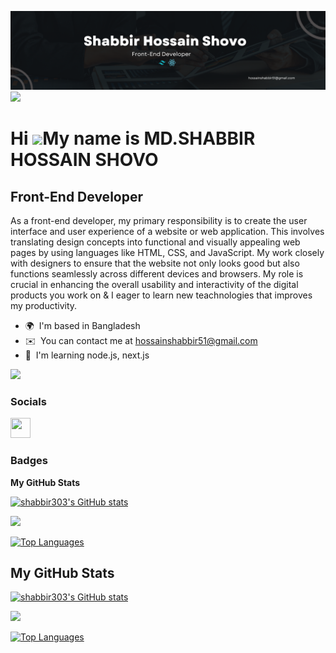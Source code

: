 ![The San Juan Mountains are beautiful!](https://github.com/shabbir303/bistro-boss-restruant-client/blob/main/src/assets/Black%20Minimal%20Business%20Personal%20Profile%20Linkedin%20Banner.png)
<a href="https://www.github.com/shabbir303" target="_blank" rel="noreferrer"><img
src="https://img.shields.io/github/followers/shabbir303?logo=github&style=for-the-badge&color=10b981&labelColor=1c1917" /></a>

Hi ![](https://user-images.githubusercontent.com/18350557/176309783-0785949b-9127-417c-8b55-ab5a4333674e.gif)My name is MD.SHABBIR HOSSAIN SHOVO
================================================================================================================================================

Front-End Developer
-------------------

As a front-end developer, my primary responsibility is to create the user interface and user experience of a website or web application. This involves translating design concepts into functional and visually appealing web pages by using languages like HTML, CSS, and JavaScript. My work closely with designers to ensure that the website not only looks good but also functions seamlessly across different devices and browsers. My role is crucial in enhancing the overall usability and interactivity of the digital products you work on & I eager to learn new teachnologies that improves my productivity.

* 🌍  I'm based in Bangladesh
* ✉️  You can contact me at [hossainshabbir51@gmail.com](mailto:hossainshabbir51@gmail.com)
* 🧠  I'm learning node.js, next.js

<a href="https://www.github.com/shabbir303" target="_blank" rel="noreferrer"><img
src="https://img.shields.io/github/followers/shabbir303?logo=github&style=for-the-badge&color=10b981&labelColor=1c1917" /></a>

### Socials

<p align="left"> <a href="https://www.github.com/shabbir303" target="_blank" rel="noreferrer"> <picture> <source media="(prefers-color-scheme: dark)" srcset="https://raw.githubusercontent.com/danielcranney/readme-generator/main/public/icons/socials/github-dark.svg" /> <source media="(prefers-color-scheme: light)" srcset="https://raw.githubusercontent.com/danielcranney/readme-generator/main/public/icons/socials/github.svg" /> <img src="https://raw.githubusercontent.com/danielcranney/readme-generator/main/public/icons/socials/github.svg" width="32" height="32" /> </picture> </a></p>

### Badges

<b>My GitHub Stats</b>

<a href="http://www.github.com/shabbir303"><img src="https://github-readme-stats.vercel.app/api?username=shabbir303&show_icons=true&hide=&count_private=true&title_color=0891b2&text_color=ffffff&icon_color=10b981&bg_color=1c1917&hide_border=true&show_icons=true" alt="shabbir303's GitHub stats" /></a>

<a href="http://www.github.com/shabbir303"><img src="https://github-readme-streak-stats.herokuapp.com/?user=shabbir303&stroke=ffffff&background=1c1917&ring=0891b2&fire=0891b2&currStreakNum=ffffff&currStreakLabel=0891b2&sideNums=ffffff&sideLabels=ffffff&dates=ffffff&hide_border=true" /></a>

<a href="https://github.com/shabbir303" align="left"><img src="https://github-readme-stats.vercel.app/api/top-langs/?username=shabbir303&langs_count=10&title_color=0891b2&text_color=ffffff&icon_color=10b981&bg_color=1c1917&hide_border=true&locale=en&custom_title=Top%20%Languages" alt="Top Languages" /></a>
## My GitHub Stats

<a href="http://www.github.com/shabbir303"><img src="https://github-readme-stats.vercel.app/api?username=shabbir303&show_icons=true&hide=&count_private=true&title_color=0891b2&text_color=ffffff&icon_color=10b981&bg_color=1c1917&hide_border=true&show_icons=true" alt="shabbir303's GitHub stats" /></a>

<a href="http://www.github.com/shabbir303"><img src="https://github-readme-streak-stats.herokuapp.com/?user=shabbir303&stroke=ffffff&background=1c1917&ring=0891b2&fire=0891b2&currStreakNum=ffffff&currStreakLabel=0891b2&sideNums=ffffff&sideLabels=ffffff&dates=ffffff&hide_border=true" /></a>

<a href="https://github.com/shabbir303" align="left"><img src="https://github-readme-stats.vercel.app/api/top-langs/?username=shabbir303&langs_count=10&title_color=0891b2&text_color=ffffff&icon_color=10b981&bg_color=1c1917&hide_border=true&locale=en&custom_title=Top%20%Languages" alt="Top Languages" /></a>
